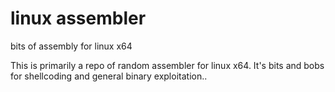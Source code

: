 # linux assembler
 bits of assembly for linux x64
 
 This is primarily a repo of random assembler for linux x64.
 It's bits and bobs for shellcoding and general binary exploitation..

